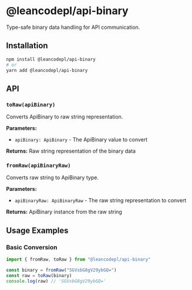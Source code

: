 # @leancodepl/api-binary

Type-safe binary data handling for API communication.

## Installation

```bash
npm install @leancodepl/api-binary
# or
yarn add @leancodepl/api-binary
```

## API

### `toRaw(apiBinary)`

Converts ApiBinary to raw string representation.

**Parameters:**

- `apiBinary: ApiBinary` - The ApiBinary value to convert

**Returns:** Raw string representation of the binary data

### `fromRaw(apiBinaryRaw)`

Converts raw string to ApiBinary type.

**Parameters:**

- `apiBinaryRaw: ApiBinaryRaw` - The raw string representation to convert

**Returns:** ApiBinary instance from the raw string

## Usage Examples

### Basic Conversion

```typescript
import { fromRaw, toRaw } from "@leancodepl/api-binary"

const binary = fromRaw("SGVsbG8gV29ybGQ=")
const raw = toRaw(binary)
console.log(raw) // 'SGVsbG8gV29ybGQ='
```
